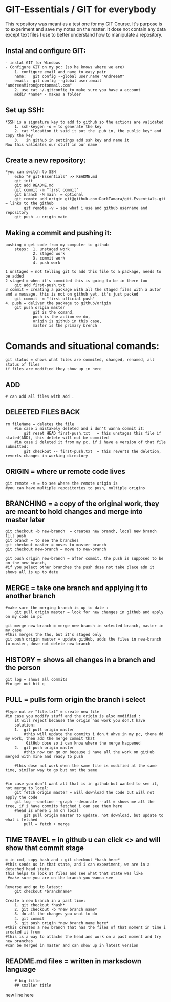 ﻿# GIT-Essentials / GIT for everybody
  This repository was meant as a test one for my GIT Course. It's purpose is to experiment and save my notes on the matter. It dose not contain any data except text files I use to better understand how to manipulate a repository.
    
## Instal and configure GIT:
    - instal GIT for Windows 
    - Configure GIT on my pc: (so he knows where we are)
        1. configure email and name to easy pair 
        name:   git config --global user.name "AndreeaM"
        email:  git config --global user.email "andreeaMiron@protonmail.com"
        2. use cat ~/.gitconfig to make sure you have a account
        mkdir *name* - makes a folder

## Set up SSH:
    *SSH is a signature key to add to github so the actions are validated
        1. ssh-keygen -o = to generate the key
        2. cat *location it said it put the .pub in, the public key* and copy the key 
        3.   in github in settings add ssh key and name it
    Now this validates our stuff in our name 


## Create a new repository:
    *you can switch to SSH 
        echo "# git-Essentials" >> README.md 
        git init 
        git add README.md 
        git commit -m "first commit"   
        git branch -M main  = optional 
        git remote add origin git@github.com:DarkTamara/git-Essentials.git  = links to the github 
            git remote -v = see what i use and github username and repository
        git push -u origin main 

 
## Making a commit and pushing it:
    pushing = get code from my computer to github
        steps:  1. unstaged work
                2. staged work
                3. commit work
                4. push work

    1 unstaged = not telling git to add this file to a package, needs to be added
    2 staged = when it's commited this is going to be in there too 
        git add first-push.txt 
    3 commit = creating a package with all the staged files with a autor and a message, this is not on github yet, it's just packed
        git commit -m "first official push"
    4. push = deliver the package to github/origin
        git push origin master
                git is the comand, 
                push is the action we do, 
                origin is github in this case, 
                master is the primary brench

# Comands and situational comands:
    git status = shows what files are commited, changed, renamed, all status of files 
    if files are modified they show up in here 

## ADD
    # can add all files with add . 

## DELEETED FILES BACK
    rm fileName = deletes the file
        #in case i mistakely deleted and i don't wanna commit it:
            git reset HEAD first-push.txt   = this unstages this file if stated(ADD), this delete will not be commited
        #in case i deleted it from my pc, if i have a version of that file submitted:
            git checkout -- first-push.txt  = this reverts the deletion, reverts changes in working directory

## ORIGIN = where ur remote code lives 
    git remote -v = to see where the remote origin is 
    #you can have multiple repositories to push, multiple origins 

## BRANCHING = a copy of the original work, they are meant to hold changes and merge into master later 
    git checkout -b new-branch  = creates new branch, local new branch till push 
    git branch = to see the branches 
    git checkout master = moves to master branch 
    git checkout new-branch = move to new-branch

    git push origin new-branch = after commit, the push is supposed to be on the new branch, 
    #if you select other branches the push dose not take place adn it shows all is up to date 

## MERGE = take one branch and applying it to another branch 
    #make sure the merging branch is up to date :
        git pull origin master = look for new changes in github and apply on my code in pc
    
    git merge new-branch = merge new branch in selected branch, master in my case 
    #this merges the tho, but it's staged only 
    git push origin master = update gitHub, adds the files in new-branch to master, dose not delete new-branch 

## HISTORY = shows all changes in a branch and the person
    git log = shows all commits 
    #to get out hit q 

## PULL = pulls form origin the branch i select
    #type nul >> "file.txt" = create new file
    #in case you modify stuff and the origin is also modified :
        it will reject because the origin has work you don.t have
        solution:
        1.  git pull origin master 
            #this will update the commits i don.t ahve in my pc, thena dd my work, then add the merge commit that
             GitHub dose so i can know where the merge happened 
        2.  git push origin master 
            #this now can go on because i have all the work on gitHub merged with mine and ready to push
        
        #this dose not work when the same file is modified at the same time, similar way to go but not the same


    #in case you don't want all that is in github but wanted to see it, not merge to local:
        git fetch origin master = will download the code but will not apply the code 
        git log --oneline --graph --decorate --all = shows me all the tree, if i have commits fetched i can see them here 
        #head is where i am on local 
            git pull origin master to update, not download, but update to what i fetched 
            pull = fetch + merge 

## TIME TRAVEL = in github u can click <> and will show that commit stage 
    = in cmd, copy hash and : git checkout *hash here*
    #this sends us in that state, and i can experiment, we are in a detached head state. 
    this helps to look at files and see what that state was like  
     #make sure you are on the branch you wanna see 

    Reverse and go to latest: 
        git checkout *branchname*

    Create a new branch in a past time:
        1. git checkout *hash*
        2. git checkout -b *new branch name*
        3. do all the changes you wnat to do
        4. git commit
        5. git push origin *new branch name here*
    #this creates a new branch that has the files of that moment in time i created it from
    #this is a way to attache the head and work on a past moment and try new branches 
    #can be merged in master and can show up in latest version 

## README.md files = written in marksdown language 
        # big title
        ## smaller title
        
new line here 